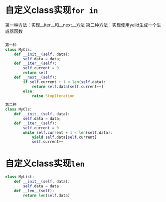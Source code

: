 
# 自定义class实现`for in`
第一种方法：实现__iter__和__next__方法
第二种方法：实现使用yeild生成一个生成器函数
```py

第一种
class MyCls:
	def __init__(self, data):
		self.data = data;
	def __iter__(self):
		self.current = 0
		return self
	def __next__(self):
		if self.current + 1 < len(self.data):
			return self.data[self.current++]
		else:
			raise StopIteration

```

```py
第二种
class MyCls:
	def __init__(self, data):
		self.data = data;
	def __iter__(self):
		self.current = 0
		while self.current + 1 < len(self.data):
			yield self.data[self.current]
			self.current++

```


# 自定义class实现`len`

```py
class MyList: 
	def __init__(self, data):
		self.data = data 
	def __len__(self):
		return len(self.data)
```

